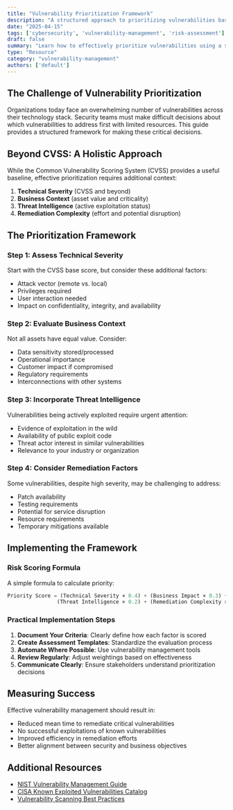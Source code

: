 ```yaml
---
title: "Vulnerability Prioritization Framework"
description: "A structured approach to prioritizing vulnerabilities based on risk, exploitability, and business impact."
date: "2025-04-15"
tags: ['cybersecurity', 'vulnerability-management', 'risk-assessment']
draft: false
summary: "Learn how to effectively prioritize vulnerabilities using a structured framework that considers technical severity, business context, and exploitation likelihood."
type: "Resource"
category: "vulnerability-management"
authors: ['default']
---
```


## The Challenge of Vulnerability Prioritization

Organizations today face an overwhelming number of vulnerabilities across their technology stack. Security teams must make difficult decisions about which vulnerabilities to address first with limited resources. This guide provides a structured framework for making these critical decisions.

## Beyond CVSS: A Holistic Approach

While the Common Vulnerability Scoring System (CVSS) provides a useful baseline, effective prioritization requires additional context:

1. **Technical Severity** (CVSS and beyond)
2. **Business Context** (asset value and criticality)
3. **Threat Intelligence** (active exploitation status)
4. **Remediation Complexity** (effort and potential disruption)

## The Prioritization Framework

### Step 1: Assess Technical Severity

Start with the CVSS base score, but consider these additional factors:

- Attack vector (remote vs. local)
- Privileges required
- User interaction needed
- Impact on confidentiality, integrity, and availability

### Step 2: Evaluate Business Context

Not all assets have equal value. Consider:

- Data sensitivity stored/processed
- Operational importance
- Customer impact if compromised
- Regulatory requirements
- Interconnections with other systems

### Step 3: Incorporate Threat Intelligence

Vulnerabilities being actively exploited require urgent attention:

- Evidence of exploitation in the wild
- Availability of public exploit code
- Threat actor interest in similar vulnerabilities
- Relevance to your industry or organization

### Step 4: Consider Remediation Factors

Some vulnerabilities, despite high severity, may be challenging to address:

- Patch availability
- Testing requirements
- Potential for service disruption
- Resource requirements
- Temporary mitigations available

## Implementing the Framework

### Risk Scoring Formula

A simple formula to calculate priority:

```python
Priority Score = (Technical Severity × 0.4) + (Business Impact × 0.3) + 
                (Threat Intelligence × 0.2) + (Remediation Complexity × 0.1)
```

### Practical Implementation Steps

1. **Document Your Criteria**: Clearly define how each factor is scored
2. **Create Assessment Templates**: Standardize the evaluation process
3. **Automate Where Possible**: Use vulnerability management tools
4. **Review Regularly**: Adjust weightings based on effectiveness
5. **Communicate Clearly**: Ensure stakeholders understand prioritization decisions

## Measuring Success

Effective vulnerability management should result in:

- Reduced mean time to remediate critical vulnerabilities
- No successful exploitations of known vulnerabilities
- Improved efficiency in remediation efforts
- Better alignment between security and business objectives

## Additional Resources

- [NIST Vulnerability Management Guide](https://nvlpubs.nist.gov/nistpubs/SpecialPublications/NIST.SP.800-40r3.pdf)
- [CISA Known Exploited Vulnerabilities Catalog](https://www.cisa.gov/known-exploited-vulnerabilities-catalog)
- [Vulnerability Scanning Best Practices](/resources/vulnerability-management/scanning-best-practices)
